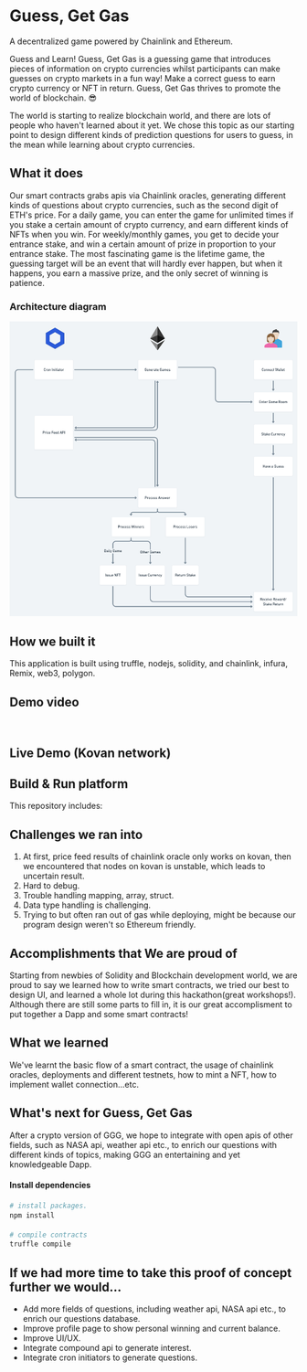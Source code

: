 # Guess, Get Gas
A decentralized game powered by Chainlink and Ethereum.

Guess and Learn!
Guess, Get Gas is a guessing game that introduces pieces of information on crypto currencies whilst participants can make guesses on crypto markets in a fun way! Make a correct guess to earn crypto currency or NFT in return. Guess, Get Gas thrives to promote the world of blockchain. :sunglasses:

The world is starting to realize blockchain world, and there are lots of people who haven't learned about it yet. We chose this topic as our starting point to design different kinds of prediction questions for users to guess, in the mean while learning about crypto currencies. 

## What it does

Our smart contracts grabs apis via Chainlink oracles, generating different kinds of questions about crypto currencies, such as the second digit of ETH's price.
For a daily game, you can enter the game for unlimited times if you stake a certain amount of crypto currency, and earn different kinds of NFTs when you win. For weekly/monthly games, you get to decide your entrance stake, and win a certain amount of prize in proportion to your entrance stake. The most fascinating game is the lifetime game, the guessing target will be an event that will hardly ever happen, but when it happens, you earn a massive prize, and the only secret of winning is patience.

### Architecture diagram

<img src="src/ggg-flowchart-2.png">

## How we built it
This application is built using truffle, nodejs, solidity, and chainlink, infura, Remix, web3, polygon.



## Demo video

<p align="center">
   <a target="_blank" href="">
    <img src=""/>
   </a>
</p>

## Live Demo (Kovan network)


## Build & Run platform
This repository includes:

## Challenges we ran into

1. At first, price feed results of chainlink oracle only works on kovan, then we encountered that nodes on kovan is unstable, which leads to uncertain result.
2. Hard to debug.
3. Trouble handling mapping, array, struct.
4. Data type handling is challenging.
5. Trying to but often ran out of gas while deploying, might be because our program design weren't so Ethereum friendly.


## Accomplishments that We are proud of

Starting from newbies of Solidity and Blockchain development world, we are proud to say we learned how to write smart contracts, we tried our best to design UI, and learned a whole lot during this hackathon(great workshops!). Although there are still some parts to fill in, it is our great accomplisment to put together a Dapp and some smart contracts!

## What we learned

We've learnt the basic flow of a smart contract, the usage of chainlink oracles, deployments and different testnets, how to mint a NFT, how to implement wallet connection...etc.

## What's next for Guess, Get Gas

After a crypto version of GGG, we hope to integrate with open apis of other fields, such as NASA api, weather api etc., to enrich our questions with different kinds of topics, making GGG an entertaining and yet knowledgeable Dapp.


#### Install dependencies

```sh
# install packages. 
npm install

# compile contracts
truffle compile
```

## If we had more time to take this proof of concept further we would...
* Add more fields of questions, including weather api, NASA api etc., to enrich our questions database.
* Improve profile page to show personal winning and current balance.
* Improve UI/UX.
* Integrate compound api to generate interest.
* Integrate cron initiators to generate questions.
